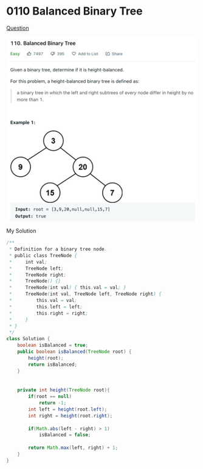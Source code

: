 # 0110 Balanced Binary Tree

[Question](https://leetcode.com/problems/balanced-binary-tree/)

![](../.gitbook/assets/image-20221014142328073.png)

My Solution

```java
/**
 * Definition for a binary tree node.
 * public class TreeNode {
 *     int val;
 *     TreeNode left;
 *     TreeNode right;
 *     TreeNode() {}
 *     TreeNode(int val) { this.val = val; }
 *     TreeNode(int val, TreeNode left, TreeNode right) {
 *         this.val = val;
 *         this.left = left;
 *         this.right = right;
 *     }
 * }
 */
class Solution {
    boolean isBalanced = true;
    public boolean isBalanced(TreeNode root) {
        height(root);
        return isBalanced;
    }
    
    
    private int height(TreeNode root){
        if(root == null)
            return -1;
        int left = height(root.left);
        int right = height(root.right);
        
        if(Math.abs(left - right) > 1)
            isBalanced = false;
        
        return Math.max(left, right) + 1;
    }
}
```

